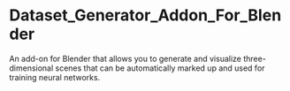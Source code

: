 # Dataset_Generator_Addon_For_Blender
An add-on for Blender that allows you to generate and visualize three-dimensional scenes that can be automatically marked up and used for training neural networks.
